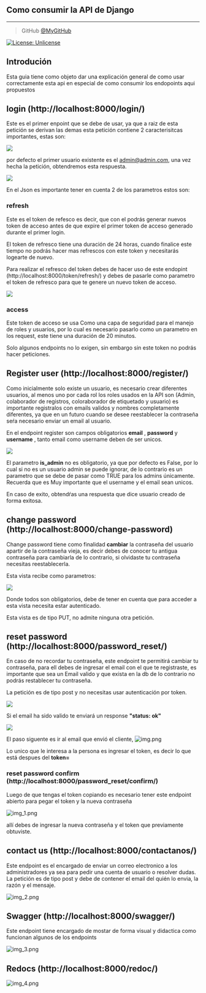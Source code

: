 
Como consumir la API de Django
---
***

> GitHub [@MyGitHub](https://github.com/beowoulfk)

[![License: Unlicense](https://img.shields.io/badge/license-Unlicense-blue.svg)](http://unlicense.org/)

## Introdución

Esta guia tiene como objeto dar una explicación general de como usar correctamente esta api
en especial de como consumir los endopoints aqui propuestos

## login (http://localhost:8000/login/)
Este es el primer enpoint que se debe de usar, ya que a raiz de esta petición se derivan las demas
esta petición contiene 2 caracterisitcas importantes, estas son:

<img src="paramlog.png"/>

por defecto el primer usuario existente es el admin@admin.com, una vez hecha la petición, obtendremos esta respuesta.

<img src="responselog.png">

En el Json es importante tener en cuenta 2 de los parametros estos son:
 
### **refresh**
Este es el token de refesco es decir, que con el podrás generar nuevos token de acceso antes de que expire el 
primer token de acceso generado durante el primer login.

El token de refresco tiene una duración de 24 horas, cuando finalice este tiempo no podrás
hacer mas refrescos con este token y necesitarás logearte de nuevo.
 
 Para realizar el refresco del token debes de hacer uso de este endopint (http://localhost:8000/token/refresh/)
 y debes de pasarle como parametro el token de refresco para que te genere un nuevo token de acceso.

<img src="refresh.png">

### **access**
Este token de acceso se usa Como una capa de seguridad para el manejo de roles y usuarios, por lo cual es necesario
pasarlo como un parametro en los request, este tiene una duración de 20 minutos.

Solo algunos endpoints no lo exigen, sin embargo sin este token no podrás hacer peticiones.


## Register user (http://localhost:8000/register/)
Como inicialmente  solo existe un usuario, es necesario crear diferentes usuarios, al menos uno por cada rol
los roles usados en la API son (Admin, colaborador de registros, coloraborador de etiquetado y usuario) es
importante registralos con emails validos y nombres completamente diferentes, ya que en un futuro cuando se desee 
reestablecer la contraseña seŕa necesario enviar un email al usuario.

En el endpoint register son campos obligatorios **email** , **password** y **username** , tanto email como username
deben de ser unicos.

<img src="register.png">

El parametro **is_admin** no es obligatorio, ya que por defecto es False, por lo cual si no es un usuario admin se puede ignorar, de lo contrario es un parametro
que se debe de pasar como TRUE para los admins únicamente.
Recuerda que es Muy importante que el username y el email sean unicos.

En caso de exito, obtendŕas una respuesta que dice usuario creado de forma exitosa.


## change password (http://localhost:8000/change-password)

Change password tiene como finalidad **cambiar** la contraseña del usuario apartir de 
la contraseña vieja, es decir debes de conocer tu antigua contraseña para cambiarla de lo contrario,
si olvidaste tu contraseña necesitas reestablecerla.

Esta vista recibe como parametros:

<img src="change-pass.png">

Donde todos son obligatorios, debe de tener en cuenta que para acceder a esta vista necesita
estar autenticado.

Esta vista es de tipo PUT, no admite ninguna otra petición.

## reset password (http://localhost:8000/password_reset/)

En caso de no recordar tu contraseña, este endpoint te permitirá cambiar tu contraseña, para ell
debes de ingresar el email con el que te registraste, es importante que sea un Email valido y que exista en la db
de lo contrario no podrás restablecer tu contraseña.

La petición es de tipo post y no necesitas usar autenticación por token.

<img src="resetpassword.png">

Si el email ha sido valido te enviará un response **"status: ok"**

<img src="validemail.png">

El paso siguente es ir al email que envió el cliente, 
![img.png](img.png)

Lo unico que le interesa a la persona es ingresar el token, es decir lo que está despues del **token=**

###  reset password confirm  (http://localhost:8000/password_reset/confirm/)
Luego de que tengas el token copiando es necesario tener este endpoint abierto para pegar el token 
y la nueva contraseña

![img_1.png](img_1.png)

allí debes de ingresar la nueva contraseña y el token que previamente obtuviste.

## contact us (http://localhost:8000/contactanos/)
Este endpoint es el encargado de enviar un correo electronico a los administradores 
ya sea para pedir una cuenta de usuario o resolver dudas.
La petición es de tipo post y debe de contener el email del quién lo envia, la razón y el mensaje.

![img_2.png](img_2.png)

## Swagger (http://localhost:8000/swagger/)
Este endpoint tiene encargado de mostar de forma visual y didactica como funcionan algunos de los endpoints

![img_3.png](img_3.png)


## Redocs (http://localhost:8000/redoc/)
![img_4.png](img_4.png)
